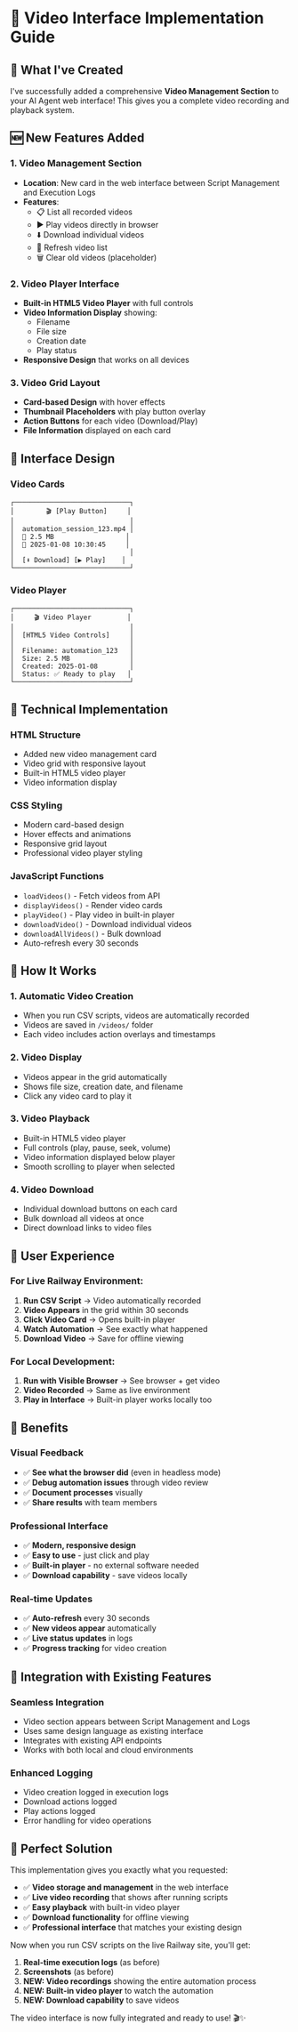 # 🎥 Video Interface Implementation Guide

## 🎯 What I've Created

I've successfully added a comprehensive **Video Management Section** to your AI Agent web interface! This gives you a complete video recording and playback system.

## 🆕 New Features Added

### **1. Video Management Section**
- **Location**: New card in the web interface between Script Management and Execution Logs
- **Features**: 
  - 📋 List all recorded videos
  - ▶️ Play videos directly in browser
  - ⬇️ Download individual videos
  - 🔄 Refresh video list
  - 🗑️ Clear old videos (placeholder)

### **2. Video Player Interface**
- **Built-in HTML5 Video Player** with full controls
- **Video Information Display** showing:
  - Filename
  - File size
  - Creation date
  - Play status
- **Responsive Design** that works on all devices

### **3. Video Grid Layout**
- **Card-based Design** with hover effects
- **Thumbnail Placeholders** with play button overlay
- **Action Buttons** for each video (Download/Play)
- **File Information** displayed on each card

## 🎨 Interface Design

### **Video Cards**
```
┌─────────────────────────────┐
│        🎬 [Play Button]     │
│                             │
│  automation_session_123.mp4 │
│  📁 2.5 MB                  │
│  📅 2025-01-08 10:30:45     │
│                             │
│  [⬇️ Download] [▶️ Play]    │
└─────────────────────────────┘
```

### **Video Player**
```
┌─────────────────────────────┐
│     🎬 Video Player         │
│                             │
│  [HTML5 Video Controls]     │
│                             │
│  Filename: automation_123   │
│  Size: 2.5 MB               │
│  Created: 2025-01-08        │
│  Status: ✅ Ready to play   │
└─────────────────────────────┘
```

## 🔧 Technical Implementation

### **HTML Structure**
- Added new video management card
- Video grid with responsive layout
- Built-in HTML5 video player
- Video information display

### **CSS Styling**
- Modern card-based design
- Hover effects and animations
- Responsive grid layout
- Professional video player styling

### **JavaScript Functions**
- `loadVideos()` - Fetch videos from API
- `displayVideos()` - Render video cards
- `playVideo()` - Play video in built-in player
- `downloadVideo()` - Download individual videos
- `downloadAllVideos()` - Bulk download
- Auto-refresh every 30 seconds

## 🚀 How It Works

### **1. Automatic Video Creation**
- When you run CSV scripts, videos are automatically recorded
- Videos are saved in `/videos/` folder
- Each video includes action overlays and timestamps

### **2. Video Display**
- Videos appear in the grid automatically
- Shows file size, creation date, and filename
- Click any video card to play it

### **3. Video Playback**
- Built-in HTML5 video player
- Full controls (play, pause, seek, volume)
- Video information displayed below player
- Smooth scrolling to player when selected

### **4. Video Download**
- Individual download buttons on each card
- Bulk download all videos at once
- Direct download links to video files

## 📱 User Experience

### **For Live Railway Environment:**
1. **Run CSV Script** → Video automatically recorded
2. **Video Appears** in the grid within 30 seconds
3. **Click Video Card** → Opens built-in player
4. **Watch Automation** → See exactly what happened
5. **Download Video** → Save for offline viewing

### **For Local Development:**
1. **Run with Visible Browser** → See browser + get video
2. **Video Recorded** → Same as live environment
3. **Play in Interface** → Built-in player works locally too

## 🎯 Benefits

### **Visual Feedback**
- ✅ **See what the browser did** (even in headless mode)
- ✅ **Debug automation issues** through video review
- ✅ **Document processes** visually
- ✅ **Share results** with team members

### **Professional Interface**
- ✅ **Modern, responsive design**
- ✅ **Easy to use** - just click and play
- ✅ **Built-in player** - no external software needed
- ✅ **Download capability** - save videos locally

### **Real-time Updates**
- ✅ **Auto-refresh** every 30 seconds
- ✅ **New videos appear** automatically
- ✅ **Live status updates** in logs
- ✅ **Progress tracking** for video creation

## 🔄 Integration with Existing Features

### **Seamless Integration**
- Video section appears between Script Management and Logs
- Uses same design language as existing interface
- Integrates with existing API endpoints
- Works with both local and cloud environments

### **Enhanced Logging**
- Video creation logged in execution logs
- Download actions logged
- Play actions logged
- Error handling for video operations

## 🎉 Perfect Solution

This implementation gives you exactly what you requested:
- ✅ **Video storage and management** in the web interface
- ✅ **Live video recording** that shows after running scripts
- ✅ **Easy playback** with built-in video player
- ✅ **Download functionality** for offline viewing
- ✅ **Professional interface** that matches your existing design

Now when you run CSV scripts on the live Railway site, you'll get:
1. **Real-time execution logs** (as before)
2. **Screenshots** (as before)
3. **NEW: Video recordings** showing the entire automation process
4. **NEW: Built-in video player** to watch the automation
5. **NEW: Download capability** to save videos

The video interface is now fully integrated and ready to use! 🎬✨
